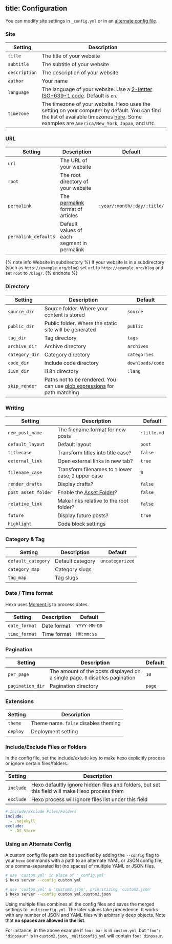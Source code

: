 title: Configuration
---
You can modify site settings in `_config.yml` or in an [alternate config file](#Using-an-Alternate-Config).

### Site

Setting | Description
--- | ---
`title` | The title of your website
`subtitle` | The subtitle of your website
`description` | The description of your website
`author` | Your name
`language` | The language of your website. Use a [2-lettter ISO-639-1 code](https://en.wikipedia.org/wiki/List_of_ISO_639-1_codes). Default is `en`.
`timezone` | The timezone of your website. Hexo uses the setting on your computer by default. You can find the list of available timezones [here](https://en.wikipedia.org/wiki/List_of_tz_database_time_zones). Some examples are `America/New_York`, `Japan`, and `UTC`.

### URL

Setting | Description | Default
--- | --- | ---
`url` | The URL of your website |
`root` | The root directory of your website |
`permalink` | The [permalink](permalinks.html) format of articles | `:year/:month/:day/:title/`
`permalink_defaults` | Default values of each segment in permalink |

{% note info Website in subdirectory %}
If your website is in a subdirectory (such as `http://example.org/blog`) set `url` to `http://example.org/blog` and set `root` to `/blog/`.
{% endnote %}

### Directory

Setting | Description | Default
--- | --- | ---
`source_dir` | Source folder. Where your content is stored | `source`
`public_dir` | Public folder. Where the static site will be generated | `public`
`tag_dir` | Tag directory | `tags`
`archive_dir` | Archive directory | `archives`
`category_dir` | Category directory | `categories`
`code_dir` | Include code directory | `downloads/code`
`i18n_dir` | i18n directory | `:lang`
`skip_render` | Paths not to be rendered. You can use [glob expressions](https://github.com/isaacs/minimatch) for path matching |

### Writing

Setting | Description | Default
--- | --- | ---
`new_post_name` | The filename format for new posts | `:title.md`
`default_layout` | Default layout | `post`
`titlecase` | Transform titles into title case? | `false`
`external_link` | Open external links in new tab? | `true`
`filename_case` | Transform filenames to `1` lower case; `2` upper case | `0`
`render_drafts` | Display drafts? | `false`
`post_asset_folder` | Enable the [Asset Folder](asset-folders.html)? | `false`
`relative_link` | Make links relative to the root folder? | `false`
`future` | Display future posts? | `true`
`highlight` | Code block settings |

### Category & Tag

Setting | Description | Default
--- | --- | ---
`default_category` | Default category | `uncategorized`
`category_map` | Category slugs |
`tag_map` | Tag slugs |

### Date / Time format

Hexo uses [Moment.js](http://momentjs.com/) to process dates.

Setting | Description | Default
--- | --- | ---
`date_format` | Date format | `YYYY-MM-DD`
`time_format` | Time format | `HH:mm:ss`

### Pagination

Setting | Description | Default
--- | --- | ---
`per_page` | The amount of the posts displayed on a single page. `0` disables pagination | `10`
`pagination_dir` | Pagination directory | `page`

### Extensions

Setting | Description
--- | ---
`theme` | Theme name. `false` disables theming
`deploy` | Deployment setting


### Include/Exclude Files or Folders

In the config file, set the include/exlude key to make hexo explicitly process or ignore certain files/folders.

Setting | Description
--- | ---
`include` | Hexo defaultly ignore hidden files and folders, but set this field will make Hexo process them
`exclude` | Hexo process will ignore files list under this field

```yaml
# Include/Exclude Files/Folders
include:
  - .nojekyll
exclude:
  - .DS_Store
```

### Using an Alternate Config

A custom config file path can be specified by adding the `--config` flag to your `hexo` commands with a path to an alternate YAML or JSON config file, or a comma-separated list (no spaces) of multiple YAML or JSON files.

``` bash
# use 'custom.yml' in place of '_config.yml'
$ hexo server --config custom.yml

# use 'custom.yml' & 'custom2.json', prioritizing 'custom2.json'
$ hexo server --config custom.yml,custom2.json
```

Using multiple files combines all the config files and saves the merged settings to `_multiconfig.yml`. The later values take precedence. It works with any number of JSON and YAML files with arbitrarily deep objects. Note that **no spaces are allowed in the list**.

For instance, in the above example if `foo: bar` is in `custom.yml`, but `"foo": "dinosaur"` is in `custom2.json`, `_multiconfig.yml` will contain `foo: dinosaur`.

